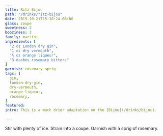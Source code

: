 ```yaml
---
title: Ritz Bijou
path: "/drinks/ritz-bijou"
date: 2019-10-21T15:10:24-08:00
glass: coupe
sweetness: 2
booziness: 3
family: martini
ingredients: [
  "2 oz London dry gin",
  "1 oz dry vermouth",
  "½ oz orange liqueur",
  "3 dashes rosemary bitters"
]
garnish: rosemary sprig
tags: [
  gin,
  london-dry-gin,
  dry-vermouth,
  orange-liqueur,
  rosemary,
]
featured:
intro: This is a much drier adaptation on the [Bijou](/drinks/bijou).

---
```


Stir with plenty of ice. Strain into a coupe. Garnish with a sprig of rosemary.
